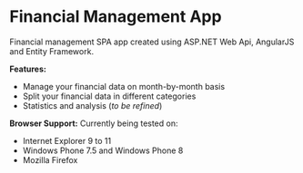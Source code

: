 Financial Management App
=============

Financial management SPA app created using ASP.NET Web Api, AngularJS and Entity Framework.

**Features:**

  * Manage your financial data on month-by-month basis
  * Split your financial data in different categories
  * Statistics and analysis (*to be refined*)

**Browser Support:**
Currently being tested on:

  * Internet Explorer 9 to 11
  * Windows Phone 7.5 and Windows Phone 8
  * Mozilla Firefox